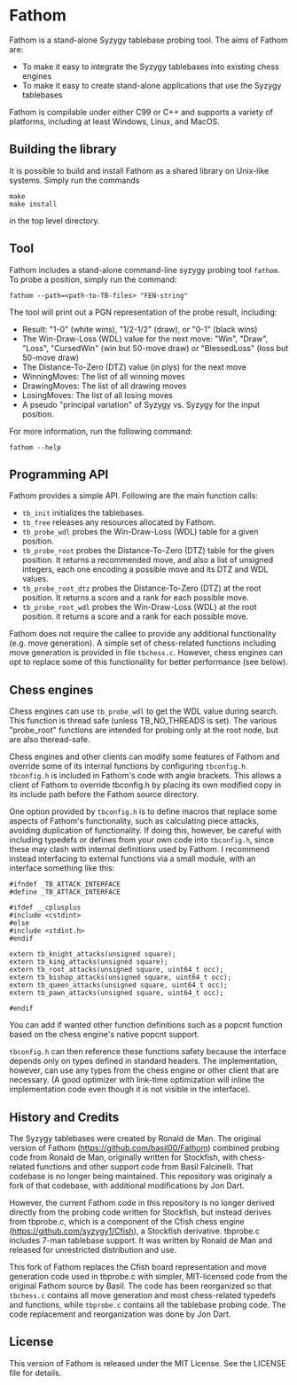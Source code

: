 Fathom
======

Fathom is a stand-alone Syzygy tablebase probing tool.  The aims of Fathom
are:

* To make it easy to integrate the Syzygy tablebases into existing chess
  engines
* To make it easy to create stand-alone applications that use the Syzygy
  tablebases

Fathom is compilable under either C99 or C++ and supports a variety of
platforms, including at least Windows, Linux, and MacOS.

Building the library
--------------------
It is possible to build and install Fathom as a shared library on Unix-like
systems. Simply run the commands

    make
    make install

in the top level directory.

Tool
----

Fathom includes a stand-alone command-line syzygy probing tool `fathom`.  To
probe a position, simply run the command:

    fathom --path=<path-to-TB-files> "FEN-string"

The tool will print out a PGN representation of the probe result, including:

* Result: "1-0" (white wins), "1/2-1/2" (draw), or "0-1" (black wins)
* The Win-Draw-Loss (WDL) value for the next move: "Win", "Draw", "Loss",
  "CursedWin" (win but 50-move draw) or "BlessedLoss" (loss but 50-move draw)
* The Distance-To-Zero (DTZ) value (in plys) for the next move
* WinningMoves: The list of all winning moves
* DrawingMoves: The list of all drawing moves
* LosingMoves: The list of all losing moves
* A pseudo "principal variation" of Syzygy vs. Syzygy for the input position.

For more information, run the following command:

    fathom --help

Programming API
---------------

Fathom provides a simple API. Following are the main function calls:

* `tb_init` initializes the tablebases.
* `tb_free` releases any resources allocated by Fathom.
* `tb_probe_wdl` probes the Win-Draw-Loss (WDL) table for a given position.
* `tb_probe_root` probes the Distance-To-Zero (DTZ) table for the given
   position. It returns a recommended move, and also a list of unsigned
   integers, each one encoding a possible move and its DTZ and WDL values.
* `tb_probe_root_dtz` probes the Distance-To-Zero (DTZ) at the root position.
   It returns a score and a rank for each possible move.
* `tb_probe_root_wdl` probes the Win-Draw-Loss (WDL) at the root position.
   it returns a score and a rank for each possible move.

Fathom does not require the callee to provide any additional functionality
(e.g. move generation). A simple set of chess-related functions including move
generation is provided in file `tbchess.c`. However, chess engines can opt to
replace some of this functionality for better performance (see below).

Chess engines
-------------

Chess engines can use `tb_probe_wdl` to get the WDL value during
search. This function is thread safe (unless TB_NO_THREADS is
set). The various "probe_root" functions are intended for probing only
at the root node, but are also theread-safe.

Chess engines and other clients can modify some features of Fathom and
override some of its internal functions by configuring
`tbconfig.h`. `tbconfig.h` is included in Fathom's code with angle
brackets. This allows a client of Fathom to override tbconfig.h by
placing its own modified copy in its include path before the Fathom
source directory.

One option provided by `tbconfig.h` is to define macros that replace
some aspects of Fathom's functionality, such as calculating piece
attacks, avoiding duplication of functionality.  If doing this,
however, be careful with including typedefs or defines from your own
code into `tbconfig.h`, since these may clash with internal definitions
used by Fathom. I recommend instead interfacing to external
functions via a small module, with an interface something like this:

```
#ifndef _TB_ATTACK_INTERFACE
#define _TB_ATTACK_INTERFACE

#ifdef __cplusplus
#include <cstdint>
#else
#include <stdint.h>
#endif

extern tb_knight_attacks(unsigned square);
extern tb_king_attacks(unsigned square);
extern tb_root_attacks(unsigned square, uint64_t occ);
extern tb_bishop_attacks(unsigned square, uint64_t occ);
extern tb_queen_attacks(unsigned square, uint64_t occ);
extern tb_pawn_attacks(unsigned square, uint64_t occ);

#endif
```

You can add if wanted other function definitions such as a popcnt
function based on the chess engine's native popcnt support.

`tbconfig.h` can then reference these functions safety because the
interface depends only on types defined in standard headers. The
implementation, however, can use any types from the chess engine or
other client that are necessary. (A good optimizer with link-time
optimization will inline the implementation code even though it is not
visible in the interface).

History and Credits
-------------------

The Syzygy tablebases were created by Ronald de Man. The original version of Fathom
(https://github.com/basil00/Fathom) combined probing code from Ronald de Man, originally written for
Stockfish, with chess-related functions and other support code from Basil Falcinelli.
That codebase is no longer being maintained. This repository was originaly a fork of
that codebase, with additional modifications by Jon Dart.

However, the current Fathom code in this repository is no longer
derived directly from the probing code written for Stockfish, but
instead derives from tbprobe.c, which is a component of the Cfish
chess engine (https://github.com/syzygy1/Cfish), a Stockfish
derivative. tbprobe.c includes 7-man tablebase support. It was written
by Ronald de Man and released for unrestricted distribution and use.

This fork of Fathom replaces the Cfish board representation and move
generation code used in tbprobe.c with simpler, MIT-licensed code from the original
Fathom source by Basil. The code has been reorganized so that
`tbchess.c` contains all move generation and most chess-related typedefs
and functions, while `tbprobe.c` contains all the tablebase probing
code. The code replacement and reorganization was done by Jon Dart.

License
-------

This version of Fathom is released under the MIT License. See the LICENSE file for
details.

